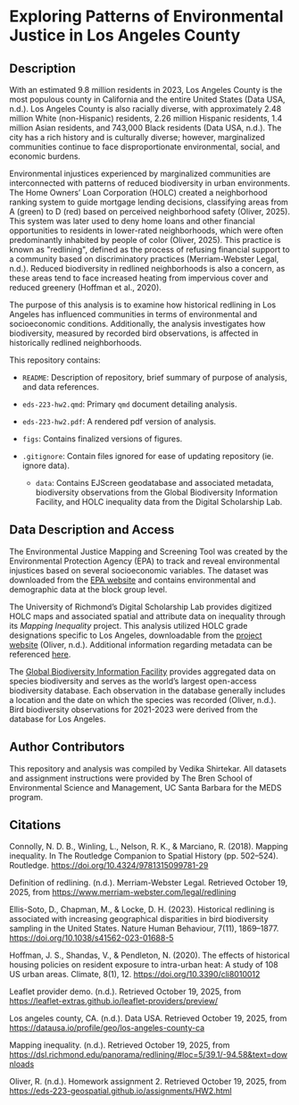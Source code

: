 # Exploring Patterns of Environmental Justice in Los Angeles County

## Description

With an estimated 9.8 million residents in 2023, Los Angeles County is the most populous county in California and the entire United States (Data USA, n.d.). Los Angeles County is also racially diverse, with approximately 2.48 million White (non-Hispanic) residents, 2.26 million Hispanic residents, 1.4 million Asian residents, and 743,000 Black residents (Data USA, n.d.). The city has a rich history and is culturally diverse; however, marginalized communities continue to face disproportionate environmental, social, and economic burdens.

Environmental injustices experienced by marginalized communities are interconnected with patterns of reduced biodiversity in urban environments. The Home Owners’ Loan Corporation (HOLC) created a neighborhood ranking system to guide mortgage lending decisions, classifying areas from A (green) to D (red) based on perceived neighborhood safety (Oliver, 2025). This system was later used to deny home loans and other financial opportunities to residents in lower-rated neighborhoods, which were often predominantly inhabited by people of color (Oliver, 2025). This practice is known as "redlining", defined as the process of refusing financial support to a community based on discriminatory practices (Merriam-Webster Legal, n.d.). Reduced biodiversity in redlined neighborhoods is also a concern, as these areas tend to face increased heating from impervious cover and reduced greenery (Hoffman et al., 2020).

The purpose of this analysis is to examine how historical redlining in Los Angeles has influenced communities in terms of environmental and socioeconomic conditions. Additionally, the analysis investigates how biodiversity, measured by recorded bird observations, is affected in historically redlined neighborhoods.

This repository contains:

-   `README`: Description of repository, brief summary of purpose of analysis, and data references.

-   `eds-223-hw2.qmd`: Primary `qmd` document detailing analysis.

-   `eds-223-hw2.pdf`: A rendered pdf version of analysis.

-   `figs`: Contains finalized versions of figures.

-   `.gitignore`: Contain files ignored for ease of updating repository (ie. ignore data).

    -   `data`: Contains EJScreen geodatabase and associated metadata, biodiversity observations from the Global Biodiversity Information Facility, and HOLC inequality data from the Digital Scholarship Lab.

## Data Description and Access

The Environmental Justice Mapping and Screening Tool was created by the Environmental Protection Agency (EPA) to track and reveal environmental injustices based on several socioeconomic variables. The dataset was downloaded from the [EPA website](https://www.epa.gov/ejscreen/download-ejscreen-data) and contains environmental and demographic data at the block group level.

The University of Richmond’s Digital Scholarship Lab provides digitized HOLC maps and associated spatial and attribute data on inequality through its *Mapping Inequality* project. This analysis utilized HOLC grade designations specific to Los Angeles, downloadable from the [project website](https://dsl.richmond.edu/panorama/redlining/#loc=5/39.1/-94.58&text=downloads) (Oliver, n.d.). Additional information regarding metadata can be referenced [here](https://dsl.richmond.edu/panorama/redlining/#loc=5/39.1/-94.58&text=downloads).

The [Global Biodiversity Information Facility](https://eds-223-geospatial.github.io/assignments/gbif.org) provides aggregated data on species biodiversity and serves as the world’s largest open-access biodiversity database. Each observation in the database generally includes a location and the date on which the species was recorded (Oliver, n.d.). Bird biodiversity observations for 2021-2023 were derived from the database for Los Angeles.

## Author Contributors

This repository and analysis was compiled by Vedika Shirtekar. All datasets and assignment instructions were provided by The Bren School of Environmental Science and Management, UC Santa Barbara for the MEDS program.

## Citations

Connolly, N. D. B., Winling, L., Nelson, R. K., & Marciano, R. (2018). Mapping inequality. In The Routledge Companion to Spatial History (pp. 502–524). Routledge. <https://doi.org/10.4324/9781315099781-29>

Definition of redlining. (n.d.). Merriam-Webster Legal. Retrieved October 19, 2025, from <https://www.merriam-webster.com/legal/redlining>

Ellis-Soto, D., Chapman, M., & Locke, D. H. (2023). Historical redlining is associated with increasing geographical disparities in bird biodiversity sampling in the United States. Nature Human Behaviour, 7(11), 1869–1877. <https://doi.org/10.1038/s41562-023-01688-5>

Hoffman, J. S., Shandas, V., & Pendleton, N. (2020). The effects of historical housing policies on resident exposure to intra-urban heat: A study of 108 US urban areas. Climate, 8(1), 12. <https://doi.org/10.3390/cli8010012>

Leaflet provider demo. (n.d.). Retrieved October 19, 2025, from <https://leaflet-extras.github.io/leaflet-providers/preview/>

Los angeles county, CA. (n.d.). Data USA. Retrieved October 19, 2025, from <https://datausa.io/profile/geo/los-angeles-county-ca>

Mapping inequality. (n.d.). Retrieved October 19, 2025, from <https://dsl.richmond.edu/panorama/redlining/#loc=5/39.1/-94.58&text=downloads>

Oliver, R. (n.d.). Homework assignment 2. Retrieved October 19, 2025, from <https://eds-223-geospatial.github.io/assignments/HW2.html>
